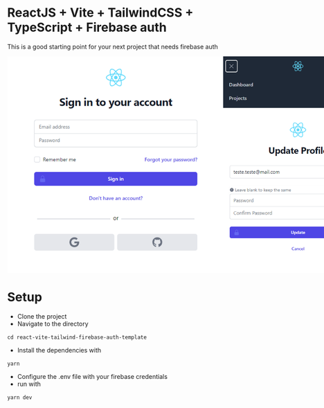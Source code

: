 # ReactJS + Vite + TailwindCSS + TypeScript + Firebase auth

This is a good starting point for your next project that needs firebase auth

<div style="display:flex;">
<img  src="./images/Screenshot_1.png" height="500">
<img src="./images/Screenshot_2.png" height="500">
<img src="./images/Screenshot_3.png" height="500">
</div>

# Setup

- Clone the project 
- Navigate to the directory
```
cd react-vite-tailwind-firebase-auth-template
```
- Install the dependencies with
```
yarn
```
- Configure the .env file with your firebase credentials
- run with
```
yarn dev
```
